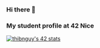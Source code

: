 ### Hi there 👋

<!--
**ThibaultNGUYEN26/ThibaultNGUYEN26** is a ✨ _special_ ✨ repository because its `README.md` (this file) appears on your GitHub profile.

Here are some ideas to get you started:

- 🔭 I’m currently working on ...
- 🌱 I’m currently learning ...
- 👯 I’m looking to collaborate on ...
- 🤔 I’m looking for help with ...
- 💬 Ask me about ...
- 📫 How to reach me: ...
- 😄 Pronouns: ...
- ⚡ Fun fact: ...
-->

### My student profile at 42 Nice
[![thibnguy's 42 stats](https://badge42.vercel.app/api/v2/clju7sgx8005409lh1a3q4xq1/stats?cursusId=21&coalitionId=105)](https://github.com/JaeSeoKim/badge42)
